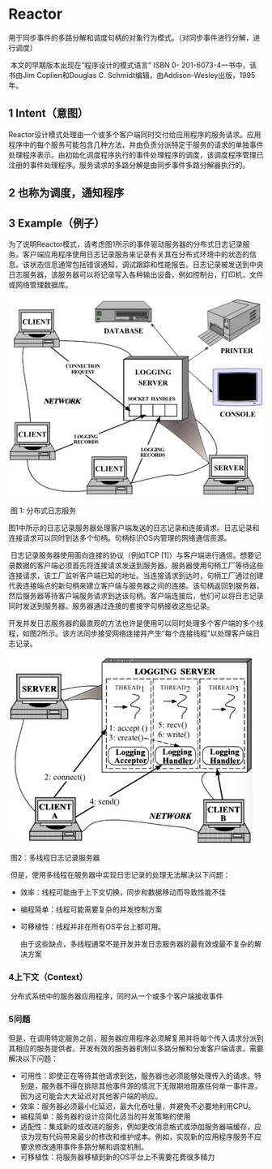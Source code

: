 # Reactor

用于同步事件的多路分解和调度句柄的对象行为模式。（对同步事件进行分解，进行调度）



​	本文的早期版本出现在“程序设计的模式语言” ISBN 0- 201-6073-4一书中，该书由Jim Coplien和Douglas C. Schmidt编辑，由Addison-Wesley出版，1995年。

## 1 Intent（意图）

​		Reactor设计模式处理由一个或多个客户端同时交付给应用程序的服务请求。应用程序中的每个服务可能包含几种方法，并由负责分派特定于服务的请求的单独事件处理程序表示。由初始化调度程序执行的事件处理程序的调度，该调度程序管理已注册的事件处理程序。服务请求的多路分解是由同步事件多路分解器执行的。

## 2 也称为调度，通知程序



## 3 Example（例子）

​	为了说明Reactor模式，请考虑图1所示的事件驱动服务器的分布式日志记录服务。客户端应用程序使用日志记录服务来记录有关其在分布式环境中的状态的信息。该状态信息通常包括错误通知，调试跟踪和性能报告。日志记录被发送到中央日志服务器，该服务器可以将记录写入各种输出设备，例如控制台，打印机，文件或网络管理数据库。

![image-20200109184826687](image/image-20200109184826687.png)

​																		图 1: 分布式日志服务

​		图1中所示的日志记录服务器处理客户端发送的日志记录和连接请求。日志记录和连接请求可以同时到达多个句柄。句柄标识OS内管理的网络通信资源。 

​		日志记录服务器使用面向连接的协议（例如TCP [1]）与客户端进行通信。想要记录数据的客户端必须首先将连接请求发送到服务器。服务器使用句柄工厂等待这些连接请求，该工厂监听客户端已知的地址。当连接请求到达时，句柄工厂通过创建代表连接端点的新句柄来建立客户端与服务器之间的连接。该句柄返回到服务器，然后服务器等待客户端服务请求到达该句柄。客户端连接后，他们可以将日志记录同时发送到服务器。服务器通过连接的套接字句柄接收这些记录。

​		开发并发日志服务器的最直观的方法也许是使用可以同时处理多个客户端的多个线程，如图2所示。该方法同步接受网络连接并产生“每个连接线程”以处理客户端日志记录。

​	<img src="../image/image-20200131121127683.png" alt="image-20200131121127683" style="zoom:70%;" />

​										图2：多线程日志记录服务器

​		但是，使用多线程在服务器中实现日志记录的处理无法解决以下问题：  

- 效率：线程可能由于上下文切换，同步和数据移动而导致性能不佳

- 编程简单：线程可能需要复杂的并发控制方案

- 可移植性：线程并非在所有OS平台上都可用。   

  由于这些缺点，多线程通常不是开发并发日志服务器的最有效或最不复杂的解决方案

### 4上下文（Context）

​		分布式系统中的服务器应用程序，同时从一个或多个客户端接收事件  

### 5问题

​		但是，在调用特定服务之前，服务器应用程序必须解复用并将每个传入请求分派到其相应的服务提供者。开发有效的服务器机制以多路分解和分发客户端请求，需要解决以下问题：

- 可用性：即使正在等待其他请求到达，服务器也必须能够处理传入的请求。特别是，服务器不得在排除其他事件源的情况下无限期地阻塞任何单一事件源，因为这可能会大大延迟对其他客户端的响应。
- 效率：服务器必须最小化延迟，最大化吞吐量，并避免不必要地利用CPU。
- 编程简单：服务器的设计应简化适当的并发策略的使用
- 适配性：集成新的或改进的服务，例如更改消息格式或添加服务器端缓存，应该为现有代码带来最少的修改和维护成本。例如，实现新的应用程序服务不应要求修改通用事件多路分解和调度机制。
- 可移植性：将服务器移植到新的OS平台上不需要花费很多精力

